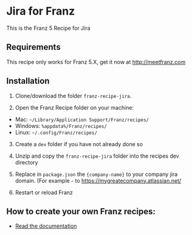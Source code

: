 # Jira for Franz
This is the Franz 5 Recipe for Jira

## Requirements
This recipe only works for Franz 5.X, get it now at http://meetfranz.com

## Installation

1. Clone/download the folder `franz-recipe-jira`.

2. Open the Franz Recipe folder on your machine:
  * Mac: `~/Library/Application Support/Franz/recipes/`
  * Windows: `%appdata%/Franz/recipes/`
  * Linux: `~/.config/Franz/recipes/`

3. Create a `dev` folder if you have not already done so

3. Unzip and copy the `franz-recipe-jira` folder into the recipes dev directory

4. Replace in `package.json` the `{company-name}` to your company jira domain. (For example - to https://mygreatecompany.atlassian.net/

4. Restart or reload Franz

## How to create your own Franz recipes:
* [Read the documentation](https://github.com/meetfranz/plugins)


